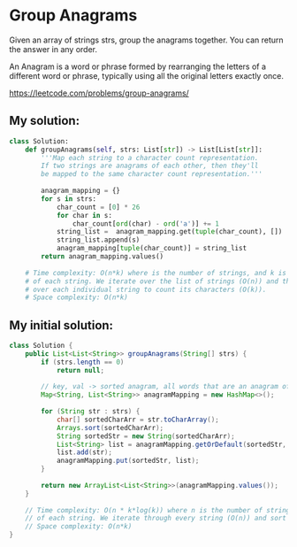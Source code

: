 # Group Anagrams

Given an array of strings strs, group the anagrams together. You can return the answer in any order.

An Anagram is a word or phrase formed by rearranging the letters of a different word or phrase, typically using all the original letters exactly once.

https://leetcode.com/problems/group-anagrams/

## My solution:

```Python
class Solution:
    def groupAnagrams(self, strs: List[str]) -> List[List[str]]:
        '''Map each string to a character count representation.
        If two strings are anagrams of each other, then they'll
        be mapped to the same character count representation.'''
        
        anagram_mapping = {}
        for s in strs:
            char_count = [0] * 26
            for char in s:
                char_count[ord(char) - ord('a')] += 1
            string_list =  anagram_mapping.get(tuple(char_count), [])
            string_list.append(s)
            anagram_mapping[tuple(char_count)] = string_list
        return anagram_mapping.values()
    
    # Time complexity: O(n*k) where is the number of strings, and k is the length
    # of each string. We iterate over the list of strings (O(n)) and then we iterate 
    # over each individual string to count its characters (O(k)).
    # Space complexity: O(n*k)
```

## My initial solution:

```Java
class Solution {
    public List<List<String>> groupAnagrams(String[] strs) {
        if (strs.length == 0)
            return null;
        
        // key, val -> sorted anagram, all words that are an anagram of the key
        Map<String, List<String>> anagramMapping = new HashMap<>();
        
        for (String str : strs) {
            char[] sortedCharArr = str.toCharArray();
            Arrays.sort(sortedCharArr);
            String sortedStr = new String(sortedCharArr);
            List<String> list = anagramMapping.getOrDefault(sortedStr, new ArrayList<String>());
            list.add(str);
            anagramMapping.put(sortedStr, list);
        }
        
        return new ArrayList<List<String>>(anagramMapping.values());
    }
    
    // Time complexity: O(n * k*log(k)) where n is the number of strings and k is the length
    // of each string. We iterate through every string (O(n)) and sort them (O(k*log(k))).
    // Space complexity: O(n*k)
}
```
